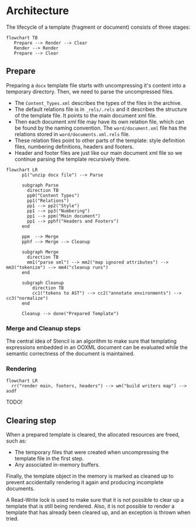 # Architecture

The lifecycle of a template (fragment or document) consists of three stages:


```mermaid
flowchart TB
   Prepare --> Render --> Clear
   Render --> Render
   Prepare --> Clear
```

## Prepare

Preparing a `docx` template file starts with uncompressing it's content into a temporary directory. Then, we need to parse the uncompressed files.

- The `Content_Types.xml` describes the types of the files in the archive.
- The default relations file is in `_rels/.rels` and it describes the structure of the template file. It points to the main document xml file.
- Then each document xml file may have its own relation file, which can be found by the naming convention. The `word/document.xml` file has the relations stored in `word/documents.xml.rels` file.
- These relation files point to other parts of the template: style definition files, numbering definitions, headers and footers.
- Header and footer files are just like our main document xml file so we continue parsing the template recursively there.

```mermaid
flowchart LR
      p1("unzip docx file") --> Parse

      subgraph Parse
        direction TB
        pp0("Content Types")
        pp1("Relations")
        pp1 --> pp2("Style")
        pp1 --> pp3("Numbering")
        pp1 --> ppm("Main document")
        pp1 --> pphf("Headers and Footers")
      end

      ppm  --> Merge
      pphf --> Merge --> Cleanup

      subgraph Merge
        direction TB
        mm1("parse xml") --> mm2("map ignored attributes") -->  mm3("tokenize") --> mm4("cleanup runs")
      end

      subgraph Cleanup
          direction TB
          cc1("tokens to AST") --> cc2("annotate environments") --> cc3("normalize")
      end

      Cleanup --> done("Prepared Template")
```

### Merge and Cleanup steps

The central idea of Stencil is an algorithm to make sure that templating expressions embedded in an OOXML document can be evaluated while the semantic correctness of the document is maintained.

### Rendering

```mermaid
flowchart LR
  rr("render main, footers, headers") --> wm("build writers map") --> asdf

```

TODO!

## Clearing step

When a prepared template is cleared, the allocated resources are freed, such as:
- The temporary files that were created when uncompressing the template file in the first step.
- Any associated in-memory buffers.

Finally, the template object in the memory is marked as cleaned up to prevent accidentally rendering it again and producing incomplete documents.

A Read-Write lock is used to make sure that it is not possible to clear up a template that is still being rendered. Also, it is not possible to render a template that has already been cleared up, and an exception is thrown when tried.
